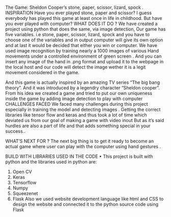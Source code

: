 The Game:
Sheldon Cooper’s stone, paper, scissor, lizard, spock .
INSPIRATION
Have you ever played stone, paper and scissor? I guess everybody has played this game at least once in life in childhood. But have you ever played with computer?
WHAT DOES IT DO ?
We have created a project using python that does the same, via image detection, Our game has five variables. i.e stone, paper, scissor, lizard, spock and you have to choose one of the variables and in output computer will give its own option and at last it would be decided that either you win or computer.
We have used image recognition by training nearly a 1000 images of various Hand movements under a controlled environment  of green screen . 
And you can insert any image of the hand  in .png format  and upload it to the webpage in the local host and our code will detect the image wether it is a legit movement considered in the game. 


And this game is actually inspired by an amazing TV series “The big bang theory”. And it was introduced by a legendry character “Sheldon cooper”. From his idea we created a game and tried to put our own uniqueness inside the game by adding image detection to play with computer
CHALLENGES FACED 
We faced many challenges during this project especially in training the model and detecting images .
Getting the correct libraries like tensor flow and keras and thus took a lot of time which deviated us from our goal of making a game with video inout
But as it’s said hurdles are also a part of life and that adds something special in your success.. 


WHAT’S NEXT FOR ?
The next big thing is to get it ready to become an actual game where user can play with the computer using hand gestures .


BUILD WITH 
LIBRARIES USED IN THE CODE 
•	This project is built with python and the libraries used in python are:
1.	Open CV
2.	Keras
3.	Tensorflow
4.	Numpy
5.	Squeezenet
6.	Flask
Also we used website development language like html and CSS to design the website and connected it to the python source code using Flask





